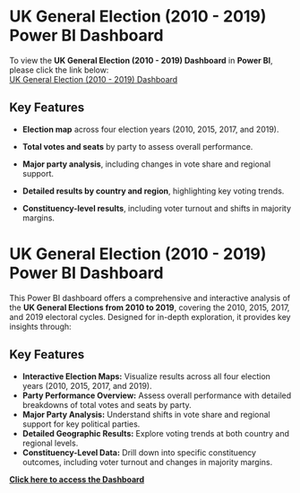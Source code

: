 # UK General Election (2010 - 2019) Power BI Dashboard
To view the **UK General Election (2010 - 2019) Dashboard** in **Power BI**, please click the link below:  
[UK General Election (2010 - 2019) Dashboard](https://app.powerbi.com/view?r=eyJrIjoiMjI0ZGMyZjgtNjU4NC00ZjI5LWE2ZjUtMmNlNDllNGI4OTA5IiwidCI6IjA0NjZlNDc4LWQ5MjMtNDliOS1hZGYzLWRiYzI0MTVkOGEwZiJ9)

## Key Features

- **Election map** across four election years (2010, 2015, 2017, and 2019).
  
- **Total votes and seats** by party to assess overall performance.
  
- **Major party analysis**, including changes in vote share and regional support.
  
- **Detailed results by country and region**, highlighting key voting trends.
  
- **Constituency-level results**, including voter turnout and shifts in majority margins.



# UK General Election (2010 - 2019) Power BI Dashboard

This Power BI dashboard offers a comprehensive and interactive analysis of the **UK General Elections from 2010 to 2019**, covering the 2010, 2015, 2017, and 2019 electoral cycles. Designed for in-depth exploration, it provides key insights through:

## Key Features

* **Interactive Election Maps:** Visualize results across all four election years (2010, 2015, 2017, and 2019).
* **Party Performance Overview:** Assess overall performance with detailed breakdowns of total votes and seats by party.
* **Major Party Analysis:** Understand shifts in vote share and regional support for key political parties.
* **Detailed Geographic Results:** Explore voting trends at both country and regional levels.
* **Constituency-Level Data:** Drill down into specific constituency outcomes, including voter turnout and changes in majority margins.

**[Click here to access the Dashboard](https://app.powerbi.com/view?r=eyJrIjoiMjI0ZGMyZjgtNjU4NC00ZjI5LWE2ZjUtMmNlNDllNGI4OTA5IiwidCI6IjA0NjZlNDc4LWQ5MjMtNDliOS1hZGYzLWRiYzI0MTVkOGEwZiJ9)**

